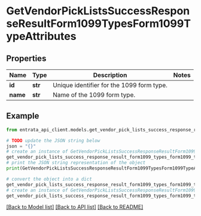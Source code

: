 # GetVendorPickListsSuccessResponseResultForm1099TypesForm1099TypeAttributes


## Properties

Name | Type | Description | Notes
------------ | ------------- | ------------- | -------------
**id** | **str** | Unique identifier for the 1099 form type. | 
**name** | **str** | Name of the 1099 form type. | 

## Example

```python
from entrata_api_client.models.get_vendor_pick_lists_success_response_result_form1099_types_form1099_type_attributes import GetVendorPickListsSuccessResponseResultForm1099TypesForm1099TypeAttributes

# TODO update the JSON string below
json = "{}"
# create an instance of GetVendorPickListsSuccessResponseResultForm1099TypesForm1099TypeAttributes from a JSON string
get_vendor_pick_lists_success_response_result_form1099_types_form1099_type_attributes_instance = GetVendorPickListsSuccessResponseResultForm1099TypesForm1099TypeAttributes.from_json(json)
# print the JSON string representation of the object
print(GetVendorPickListsSuccessResponseResultForm1099TypesForm1099TypeAttributes.to_json())

# convert the object into a dict
get_vendor_pick_lists_success_response_result_form1099_types_form1099_type_attributes_dict = get_vendor_pick_lists_success_response_result_form1099_types_form1099_type_attributes_instance.to_dict()
# create an instance of GetVendorPickListsSuccessResponseResultForm1099TypesForm1099TypeAttributes from a dict
get_vendor_pick_lists_success_response_result_form1099_types_form1099_type_attributes_from_dict = GetVendorPickListsSuccessResponseResultForm1099TypesForm1099TypeAttributes.from_dict(get_vendor_pick_lists_success_response_result_form1099_types_form1099_type_attributes_dict)
```
[[Back to Model list]](../README.md#documentation-for-models) [[Back to API list]](../README.md#documentation-for-api-endpoints) [[Back to README]](../README.md)


